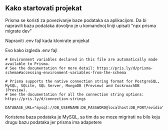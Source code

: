 ## Kako startovati projekat
Prisma se koristi za povezivanje baze podataka sa aplikacijom. Da bi napravili bazu podataka dovoljno je u komandnoj liniji upisati "npx prisma migrate dev"

Napraviti .env fajl kada klonirate projekat

Evo kako izgleda .env fajl
```
# Environment variables declared in this file are automatically made available to Prisma.
# See the documentation for more detail: https://pris.ly/d/prisma-schema#accessing-environment-variables-from-the-schema

# Prisma supports the native connection string format for PostgreSQL, MySQL, SQLite, SQL Server, MongoDB (Preview) and CockroachDB (Preview).
# See the documentation for all the connection string options: https://pris.ly/d/connection-strings

DATABASE_URL="mysql://DB_USERNAME:DB_PASSWORD@localhost:DB_PORT/evidio"
```

Koristena baza podataka je MySQL, sa tim da se moze migrirati na bilo koju drugu bazu podataka jer prisma ima adapetere